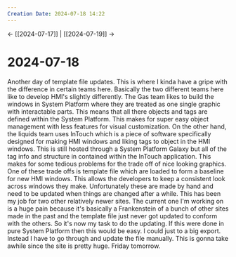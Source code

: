 ```yaml
---
Creation Date: 2024-07-18 14:22
---
```


<- [[2024-07-17]] | [[2024-07-19]]  ->

# 2024-07-18
Another day of template file updates. This is where I kinda have a gripe with the difference in certain teams here. Basically the two different teams here like to develop HMI's slightly differently. The Gas team likes to build the windows in System Platform where they are treated as one single graphic with interactable parts. This means that all there objects and tags are defined within the System Platform. This makes for super easy object management with less features for visual customization. On the other hand, the liquids team uses InTouch which is a piece of software specifically designed for making HMI windows and liking tags to object in the HMI windows. This is still hosted through a System Platform Galaxy but all of the tag info and structure in contained within the InTouch application. This makes for some tedious problems for the trade off of nice looking graphics. One of these trade offs is template file which are loaded to form a baseline for new HMI windows. This allows the developers to keep a consistent look across windows they make. Unfortunately these are made by hand and need to be updated when things are changed after a while. This has been my job for two other relatively newer sites. The current one I'm working on is a huge pain because it's basically a Frankenstein of a bunch of other sites made in the past and the template file just never got updated to conform with the others. So it's now my task to do the updating. If this were done in pure System Platform then this would be easy. I could just to a big export. Instead I have to go through and update the file manually. This is gonna take awhile since the site is pretty huge. Friday tomorrow.